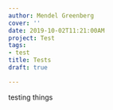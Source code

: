 ```yaml
---
author: Mendel Greenberg
cover: ''
date: 2019-10-02T11:21:00AM
project: Test
tags:
- test
title: Tests
draft: true

---
```

testing things